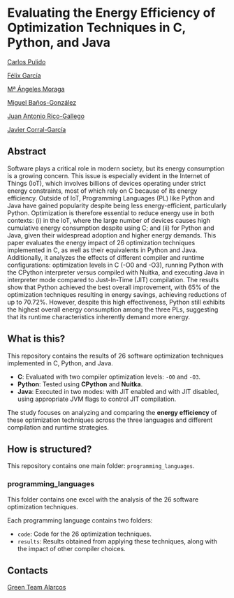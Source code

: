 # Evaluating the Energy Efficiency of Optimization Techniques in C, Python, and Java
[Carlos Pulido](https://orcid.org/0009-0008-8122-3500)  

[Félix García](https://orcid.org/0000-0001-6460-0353)

[Mª Ángeles Moraga](https://orcid.org/0000-0001-9165-7144)

[Miguel Baños-González](https://orcid.org/0009-0000-5444-7631)

[Juan Antonio Rico-Gallego](https://orcid.org/0000-0002-4264-7473)

[Javier Corral-García](https://orcid.org/0000-0002-4682-9389)


## Abstract
Software plays a critical role in modern society, but its energy consumption is a growing concern. This issue is especially evident in the Internet of Things (IoT), which involves billions of devices operating under strict energy constraints, most of which rely on C because of its energy efficiency. Outside of IoT, Programming Languages (PL) like Python and Java have gained popularity despite being less energy-efficient, particularly Python.
Optimization is therefore essential to reduce energy use in both contexts: (i) in the IoT, where the large number of devices causes high cumulative energy consumption despite using C; and (ii) for Python and Java, given their widespread adoption and higher energy demands.
This paper evaluates the energy impact of 26 optimization techniques implemented in C, as well as their equivalents in Python and Java. Additionally, it analyzes the effects of different compiler and runtime configurations: optimization levels in C (-O0 and -O3), running Python with the CPython interpreter versus compiled with Nuitka, and executing Java in interpreter mode compared to Just-In-Time (JIT) compilation.
The results show that Python achieved the best overall improvement, with 65\% of the optimization techniques resulting in energy savings, achieving reductions of up to 70.72\%. However, despite this high effectiveness, Python still exhibits the highest overall energy consumption among the three PLs, suggesting that its runtime characteristics inherently demand more energy.

## What is this?
This repository contains the results of 26 software optimization techniques implemented in C, Python, and Java.

- **C**: Evaluated with two compiler optimization levels: `-O0` and `-O3`.  
- **Python**: Tested using **CPython** and **Nuitka**.  
- **Java**: Executed in two modes: with JIT enabled and with JIT disabled, using appropriate JVM flags to control JIT compilation.

The study focuses on analyzing and comparing the **energy efficiency** of these optimization techniques across the three languages and different compilation and runtime strategies.

## How is structured?
This repository contains one main folder: `programming_languages`.

### programming_languages
This folder contains one excel with the analysis of the 26 software optimization techniques.

Each programming language contains two folders:
   - `code`: Code for the 26 optimization techniques.  
   - `results`: Results obtained from applying these techniques, along with the impact of other compiler choices.

## Contacts
[Green Team Alarcos](https://greenteamalarcos.uclm.es/)

